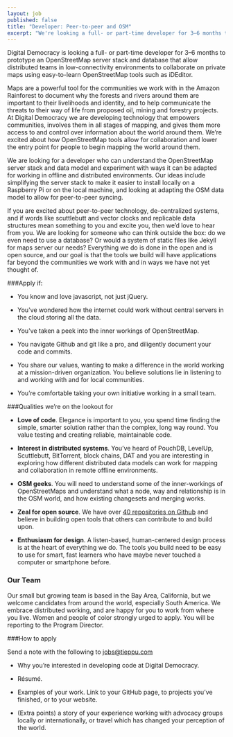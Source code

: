 ```yaml
---
layout: job
published: false
title: "Developer: Peer-to-peer and OSM"
excerpt: "We're looking a full- or part-time developer for 3–6 months to prototype an OpenStreetMap server stack and database that allow distributed teams in low-connectivity environments to collaborate on private maps using easy-to-learn OpenStreetMap tools such as iDEditor."
---
```



Digital Democracy is looking a full- or part-time developer for 3–6 months to prototype an OpenStreetMap server stack and database that allow distributed teams in low-connectivity environments to collaborate on private maps using easy-to-learn OpenStreetMap tools such as iDEditor.

Maps are a powerful tool for the communities we work with in the Amazon Rainforest to document why the forests and rivers around them are important to their livelihoods and identity, and to help communicate the threats to their way of life from proposed oil, mining and forestry projects. At Digital Democracy we are developing technology that empowers communities, involves them in all stages of mapping, and gives them more access to and control over information about the world around them. We’re excited about how OpenStreetMap tools allow for collaboration and lower the entry point for people to begin mapping the world around them.

We are looking for a developer who can understand the OpenStreetMap server stack and data model and experiment with ways it can be adapted for working in offline and distributed environments. Our ideas include simplifying the server stack to make it easier to install locally on a Raspberry Pi or on the local machine, and looking at adapting the OSM data model to allow for peer-to-peer syncing.

If you are excited about peer-to-peer technology, de-centralized systems, and if words like scuttlebutt and vector clocks and replicable data structures mean something to you and excite you, then we’d love to hear from you. We are looking for someone who can think outside the box: do we even need to use a database? Or would a system of static files like Jekyll for maps server our needs? Everything we do is done in the open and is open source, and our goal is that the tools we build will have applications far beyond the communities we work with and in ways we have not yet thought of.

###Apply if:

- You know and love javascript, not just jQuery.

- You've wondered how the internet could work without central servers in the cloud storing all the data.

- You've taken a peek into the inner workings of OpenStreetMap.

- You navigate Github and git like a pro, and diligently document your code and commits.

- You share our values, wanting to make a difference in the world working at a mission-driven organization. You believe solutions lie in listening to and working with and for local communities.

- You’re comfortable taking your own initiative working in a small team.

###Qualities we’re on the lookout for

- **Love of code**. Elegance is important to you, you spend time finding the simple, smarter solution rather than the complex, long way round. You value testing and creating reliable, maintainable code.

- **Interest in distributed systems**. You’ve heard of PouchDB, LevelUp, Scuttlebutt, BitTorrent, block chains, DAT and you are interesting in exploring how different distributed data models can work for mapping and collaboration in remote offline environments.

- **OSM geeks**. You will need to understand some of the inner-workings of OpenStreetMaps and understand what a node, way and relationship is in the OSM world, and how existing changesets and merging works.

- **Zeal for open source**. We have over [40 repositories on Github](https://github.com/digidem) and believe in building open tools that others can contribute to and build upon.

- **Enthusiasm for design**. A listen-based, human-centered design process is at the heart of everything we do. The tools you build need to be easy to use for smart, fast learners who have maybe never touched a computer or smartphone before.


### Our Team

Our small but growing team is based in the Bay Area, California, but we welcome candidates from around the world, especially South America. We embrace distributed working, and are happy for you to work from where you live. Women and people of color strongly urged to apply. You will be reporting to the Program Director.

###How to apply

Send a note with the following to jobs@tieppu.com

- Why you’re interested in developing code at Digital Democracy.

- Résumé.

- Examples of your work. Link to your GitHub page, to projects you’ve finished, or to your website.

- (Extra points) a story of your experience working with advocacy groups locally or internationally, or travel which has changed your perception of the world.

